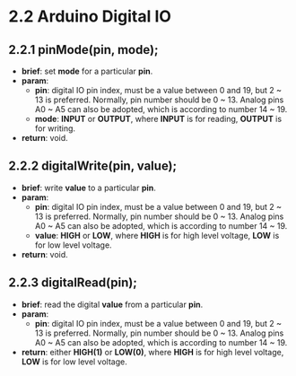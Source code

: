 # 2.2 Arduino Digital IO

## 2.2.1 pinMode(pin, mode);
* **brief**: set **mode** for a particular **pin**.
* **param**:
    - **pin**: digital IO pin index, must be a value between 0 and 19, but 2 ~ 13 is preferred. Normally, pin number should be 0 ~ 13. Analog pins A0 ~ A5 can also be adopted, which is according to number 14 ~ 19.
    - **mode**: **INPUT** or **OUTPUT**, where **INPUT** is for reading, **OUTPUT** is for writing.
* **return**: void.

## 2.2.2 digitalWrite(pin, value);
* **brief**: write **value** to a particular **pin**.
* **param**:
    - **pin**: digital IO pin index, must be a value between 0 and 19, but 2 ~ 13 is preferred. Normally, pin number should be 0 ~ 13. Analog pins A0 ~ A5 can also be adopted, which is according to number 14 ~ 19.
    - **value**: **HIGH** or **LOW**, where **HIGH** is for high level voltage, **LOW** is for low level voltage.
* **return**: void.

## 2.2.3 digitalRead(pin);
* **brief**: read the digital **value** from a particular **pin**.
* **param**:
    - **pin**: digital IO pin index, must be a value between 0 and 19, but 2 ~ 13 is preferred. Normally, pin number should be 0 ~ 13. Analog pins A0 ~ A5 can also be adopted, which is according to number 14 ~ 19.
* **return**: either **HIGH(1)** or **LOW(0)**, where **HIGH** is for high level voltage, **LOW** is for low level voltage.